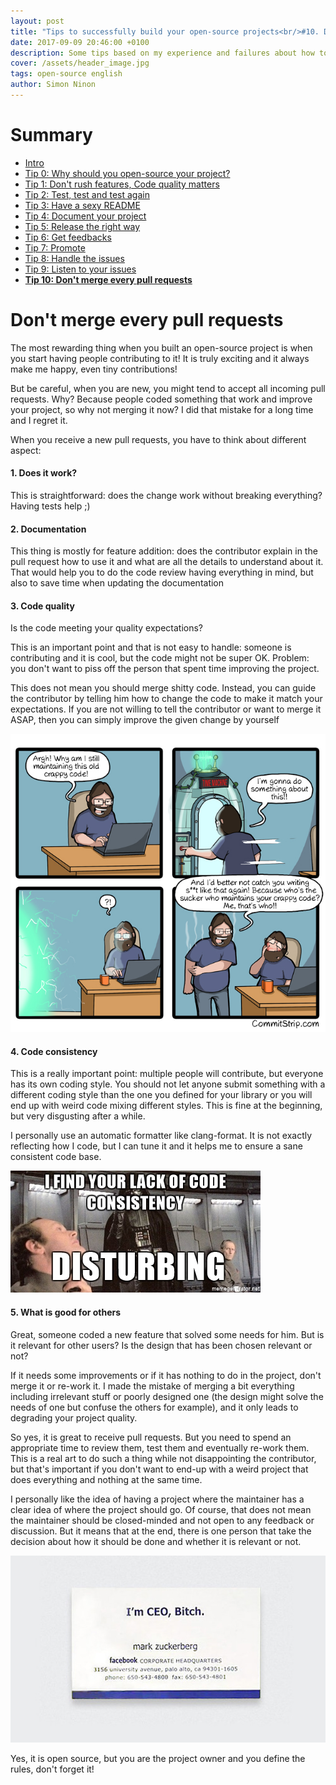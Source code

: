 ```yaml
---
layout: post
title: "Tips to successfully build your open-source projects<br/>#10. Don't merge every pull requests"
date: 2017-09-09 20:46:00 +0100
description: Some tips based on my experience and failures about how to successfully build an open-source project
cover: /assets/header_image.jpg
tags: open-source english
author: Simon Ninon
---
```


# Summary
* [Intro](/2017/09/09/tips-to-build-your-open-source-projects-intro.html)
* [Tip 0: Why should you open-source your project?](/2017/09/09/tips-to-build-your-open-source-projects-tip00-why.html)
* [Tip 1: Don't rush features, Code quality matters](/2017/09/09/tips-to-build-your-open-source-projects-tip01-quality.html)
* [Tip 2: Test, test and test again](/2017/09/09/tips-to-build-your-open-source-projects-tip02-test.html)
* [Tip 3: Have a sexy README](/2017/09/09/tips-to-build-your-open-source-projects-tip03-sexy-readme.html)
* [Tip 4: Document your project](/2017/09/09/tips-to-build-your-open-source-projects-tip04-document.html)
* [Tip 5: Release the right way](/2017/09/09/tips-to-build-your-open-source-projects-tip05-release.html)
* [Tip 6: Get feedbacks](/2017/09/09/tips-to-build-your-open-source-projects-tip06-feedbacks.html)
* [Tip 7: Promote](/2017/09/09/tips-to-build-your-open-source-projects-tip07-promote.html)
* [Tip 8: Handle the issues](/2017/09/09/tips-to-build-your-open-source-projects-tip08-handle-issues.html)
* [Tip 9: Listen to your issues](/2017/09/09/tips-to-build-your-open-source-projects-tip09-listen-issues.html)
* **[Tip 10: Don't merge every pull requests](/2017/09/09/tips-to-build-your-open-source-projects-tip10-pull-requests.html)**


# Don't merge every pull requests
The most rewarding thing when you built an open-source project is when you start having people contributing to it! It is truly exciting and it always make me happy, even tiny contributions!

But be careful, when you are new, you might tend to accept all incoming pull requests. Why? Because people coded something that work and improve your project, so why not merging it now?
I did that mistake for a long time and I regret it.

When you receive a new pull requests, you have to think about different aspect:

#### 1. Does it work?
This is straightforward: does the change work without breaking everything? Having tests help ;)

#### 2. Documentation
This thing is mostly for feature addition: does the contributor explain in the pull request how to use it and what are all the details to understand about it.
That would help you to do the code review having everything in mind, but also to save time when updating the documentation

#### 3. Code quality
Is the code meeting your quality expectations?

This is an important point and that is not easy to handle: someone is contributing and it is cool, but the code might not be super OK. Problem: you don't want to piss off the person that spent time improving the project.

This does not mean you should merge shitty code.
Instead, you can guide the contributor by telling him how to change the code to make it match your expectations.
If you are not willing to tell the contributor or want to merge it ASAP, then you can simply improve the given change by yourself

<img src="/assets/tips_to_build_your_open_source_projects/commitstrip_maintainability.jpg" title="commitstrip maintainability"/>

#### 4. Code consistency
This is a really important point: multiple people will contribute, but everyone has its own coding style.
You should not let anyone submit something with a different coding style than the one you defined for your library or you will end up with weird code mixing different styles.
This is fine at the beginning, but very disgusting after a while.

I personally use an automatic formatter like clang-format. It is not exactly reflecting how I code, but I can tune it and it helps me to ensure a sane consistent code base.

<img src="/assets/tips_to_build_your_open_source_projects/inconsistency.jpg" title="code inconsistency"/>

#### 5. What is good for others
Great, someone coded a new feature that solved some needs for him.
But is it relevant for other users?
Is the design that has been chosen relevant or not?

If it needs some improvements or if it has nothing to do in the project, don't merge it or re-work it.
I made the mistake of merging a bit everything including irrelevant stuff or poorly designed one (the design might solve the needs of one but confuse the others for example), and it only leads to degrading your project quality.

So yes, it is great to receive pull requests.
But you need to spend an appropriate time to review them, test them and eventually re-work them.
This is a real art to do such a thing while not disappointing the contributor, but that's important if you don't want to end-up with a weird project that does everything and nothing at the same time.

I personally like the idea of having a project where the maintainer has a clear idea of where the project should go.
Of course, that does not mean the maintainer should be closed-minded and not open to any feedback or discussion.
But it means that at the end, there is one person that take the decision about how it should be done and whether it is relevant or not.

<img src="/assets/tips_to_build_your_open_source_projects/zuck.jpg" title="I'm CEO bitch"/>

Yes, it is open source, but you are the project owner and you define the rules, don't forget it!
